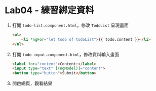 # Lab04 - 練習綁定資料

1. 打開 `todo-list.component.html`，修改 `TodoList` 呈現畫面 

    ``` html
    <ul>
        <li *ngFor="let todo of todoList">{{ todo.content }}</li>
    </ul>
    ```

2. 打開 `todo-input.component.html`，修改資料輸入畫面 

    ``` html
    <label for="content">Content:</label>
    <input type="text" [(ngModel)]="content">
    <button type="button">Submit</button>
    ```

3. 開啟網頁，觀看結果
